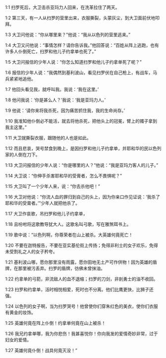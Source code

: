<a id="1"></a>1:1  扫罗死后，大卫击杀亚玛力人回来，在洗革拉住了两天。  

<a id="2"></a>1:2  第三天，有一人从扫罗的营里出来，衣服撕裂，头蒙灰尘，到大卫面前伏地叩拜。  

<a id="3"></a>1:3  大卫问他说：“你从哪里来？”他说：“我从以色列的营里逃来。”  

<a id="4"></a>1:4  大卫又问他说：“事情怎样？请你告诉我。”他回答说：“百姓从阵上逃跑，也有许多人仆倒死亡，扫罗和他儿子约拿单也死了。”  

<a id="5"></a>1:5  大卫问报信的少年人说：“你怎么知道扫罗和他儿子约拿单死了呢？”  

<a id="6"></a>1:6  报信的少年人说：“我偶然到基利波山，看见扫罗伏在自己枪上，有战车，马兵紧紧地追他。  

<a id="7"></a>1:7  他回头看见我，就呼叫我。我说：‘我在这里。’  

<a id="8"></a>1:8  他问我说：‘你是甚么人？’我说：‘我是亚玛力人。’  

<a id="9"></a>1:9  他说：‘请你来将我杀死，因为痛苦抓住我，我的生命尚存。’  

<a id="10"></a>1:10  我准知他仆倒必不能活，就去将他杀死，把他头上的冠冕，臂上的镯子拿到我主这里。”  

<a id="11"></a>1:11  大卫就撕裂衣服，跟随他的人也是如此。  

<a id="12"></a>1:12  而且悲哀，哭号禁食到晚上，是因扫罗和他儿子约拿单，并耶和华的民以色列家的人倒在刀下。  

<a id="13"></a>1:13  大卫问报信的少年人说：“你是哪里的人？”他说：“我是亚玛力客人的儿子。”  

<a id="14"></a>1:14  大卫说：“你伸手杀害耶和华的受膏者，怎么不畏惧呢？”  

<a id="15"></a>1:15  大卫叫了一个少年人来，说：“你去杀他吧！”  

<a id="16"></a>1:16  大卫对他说：“你流人血的罪归到自己的头上，因为你亲口作见证说：‘我杀了耶和华的受膏者。’”少年人就把他杀了。  

<a id="17"></a>1:17  大卫作哀歌，吊扫罗和他儿子约拿单，  

<a id="18"></a>1:18  且吩咐将这歌教导犹大人。这歌名叫弓歌，写在雅煞珥书上。  

<a id="19"></a>1:19  歌中说：“以色列啊，你尊荣者在山上被杀。大英雄何竟死亡！  

<a id="20"></a>1:20  不要在迦特报告，不要在亚实基伦街上传扬；免得非利士的女子欢乐，免得未受割礼之人的女子矜夸。  

<a id="21"></a>1:21  基利波山哪，愿你那里没有雨露，愿你田地无土产可作供物！因为英雄的盾牌，在那里被污丢弃。扫罗的盾牌，彷佛未曾抹油。  

<a id="22"></a>1:22  约拿单的弓箭，非流敌人的血不退缩；扫罗的刀剑，非剖勇士的油不收回。  

<a id="23"></a>1:23  扫罗和约拿单，活时相悦相爱，死时也不分离。他们比鹰更快，比狮子还强。  

<a id="24"></a>1:24  以色列的女子啊，当为扫罗哭号！他曾使你们穿朱红色的美衣，使你们衣服有黄金的妆饰。  

<a id="25"></a>1:25  英雄何竟在阵上仆倒！约拿单何竟在山上被杀！  

<a id="26"></a>1:26  我兄约拿单哪，我为你悲伤！我甚喜悦你！你向我发的爱情奇妙非常，过于妇女的爱情。  

<a id="27"></a>1:27  英雄何竟仆倒！战具何竟灭没！”  
